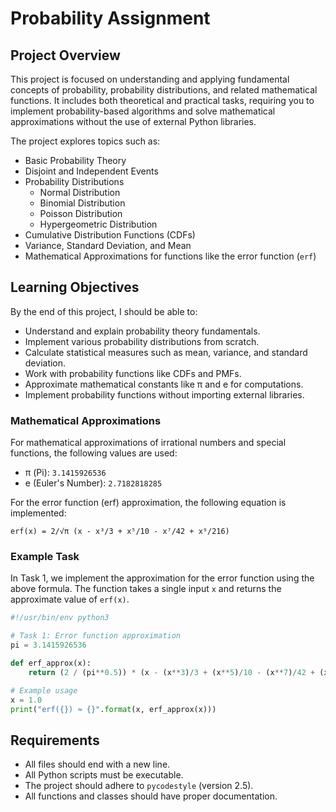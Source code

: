 # Probability Assignment

## Project Overview

This project is focused on understanding and applying fundamental concepts of probability, probability distributions, and related mathematical functions. It includes both theoretical and practical tasks, requiring you to implement probability-based algorithms and solve mathematical approximations without the use of external Python libraries.

The project explores topics such as:

- Basic Probability Theory
- Disjoint and Independent Events
- Probability Distributions
  - Normal Distribution
  - Binomial Distribution
  - Poisson Distribution
  - Hypergeometric Distribution
- Cumulative Distribution Functions (CDFs)
- Variance, Standard Deviation, and Mean
- Mathematical Approximations for functions like the error function (`erf`)

## Learning Objectives

By the end of this project, I should be able to:

- Understand and explain probability theory fundamentals.
- Implement various probability distributions from scratch.
- Calculate statistical measures such as mean, variance, and standard deviation.
- Work with probability functions like CDFs and PMFs.
- Approximate mathematical constants like π and e for computations.
- Implement probability functions without importing external libraries.

### Mathematical Approximations

For mathematical approximations of irrational numbers and special functions, the following values are used:

- π (Pi): `3.1415926536`
- e (Euler's Number): `2.7182818285`

For the error function (erf) approximation, the following equation is implemented:

```erf(x) = 2/√π (x - x³/3 + x⁵/10 - x⁷/42 + x⁹/216)```

### Example Task

In Task 1, we implement the approximation for the error function using the above formula. The function takes a single input `x` and returns the approximate value of `erf(x)`.

```python
#!/usr/bin/env python3

# Task 1: Error function approximation
pi = 3.1415926536

def erf_approx(x):
    return (2 / (pi**0.5)) * (x - (x**3)/3 + (x**5)/10 - (x**7)/42 + (x**9)/216)

# Example usage
x = 1.0
print("erf({}) ≈ {}".format(x, erf_approx(x)))
```

## Requirements

- All files should end with a new line.
- All Python scripts must be executable.
- The project should adhere to `pycodestyle` (version 2.5).
- All functions and classes should have proper documentation.
